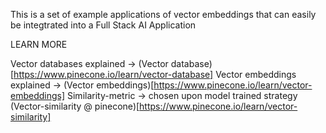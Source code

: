 This is a set of example applications of vector embeddings that can easily be integtrated into a Full Stack AI Application

LEARN MORE

Vector databases explained -> (Vector database)[https://www.pinecone.io/learn/vector-database]
Vector embeddings explained -> (Vector embeddings)[https://www.pinecone.io/learn/vector-embeddings]
Similarity-metric -> chosen upon model trained strategy (Vector-similarity @ pinecone)[https://www.pinecone.io/learn/vector-similarity]